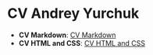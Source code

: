 # CV Andrey Yurchuk

- **CV Markdown**: [CV Markdown](https://andrey-yurchuk.github.io/rsschool-cv/cv)
- **CV HTML and CSS**: [CV HTML and CSS](https://andrey-yurchuk.github.io/rsschool-cv)
